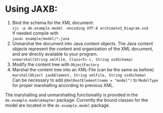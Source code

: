 # Using JAXB:
1. Bind the schema for the XML document: \
``xjc -p de.example.model -encoding UTF-8 archimate3_Diagram.xsd`` \
If needed compile with \
``javac example/model/*.java``
2. Unmarshal the document into Java content objects.
The Java content objects represent the content and organization of the XML document, and are directly available to your program. \
``unmarshal(String xmlFile, Class<T> c, String xsdSchema)``
3. Modify the content tree with ``ObjectFactory``
4. Marshal the content tree into an XML-File (can be the same as before) \
``marshal(Object jaxbElement, String xmlFile, String xsdSchema)`` \
Can be necessary to add ``@XmlRootElement(name = "model")`` to ``ModelType`` for proper marshalling according to previous XML.

The marshalling and unmarshalling functionality is provided in the ``de.example.modelAdapter`` package.
Currently the bound classes for the model are located in the ``de.example.model`` package.